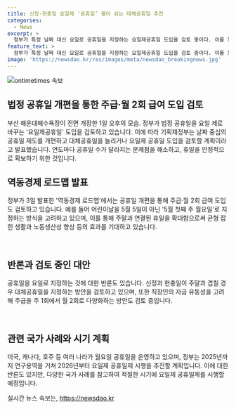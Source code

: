```yaml
---
title: 신정·현충일 요일제 ‘공휴일’ 몰아 쉬는 대체공휴일 추진
categories:
  - News
excerpt: >
  정부가 특정 날짜 대신 요일로 공휴일을 지정하는 요일제공휴일 도입을 검토 중이다. 이를 통해 주말과 공휴일을 연장시켜 노동생산성 확대와 경기 활성화를 기대하고 있으며, 연구를 통해 2026년부터 시행할 준비를 하고 있다. 또한, 직장인의 자금 유동성을 고려해 주급을 주 1회 또는 월 2회로 다양화하는 방안도 검토 중에 있다. 미국, 캐나다, 호주 등에서 이미 활성화된 이러한 제도가 있어 관련 단체들의 반론도 고려하면서 추진할 계획이다.
feature_text: >
  정부가 특정 날짜 대신 요일로 공휴일을 지정하는 요일제공휴일 도입을 검토 중이다. 이를 통해 주말과 공휴일을 연장시켜 노동생산성 확대와 경기 활성화를 기대하고 있으며, 연구를 통해 2026년부터 시행할 준비를 하고 있다. 또한, 직장인의 자금 유동성을 고려해 주급을 주 1회 또는 월 2회로 다양화하는 방안도 검토 중에 있다. 미국, 캐나다, 호주 등에서 이미 활성화된 이러한 제도가 있어 관련 단체들의 반론도 고려하면서 추진할 계획이다.
image: 'https://newsdao.kr/res/images/meta/newsdao_breakingnews.jpg'
---
```


<p><img src="https://newsdao.kr/res/images/meta/newsdao_breakingnews.jpg" alt="ontimetimes 속보" /></p>

<h2 data-ke-size="size26">법정 공휴일 개편을 통한 주급·월 2회 급여 도입 검토</h2>

<p>부산 해운대해수욕장이 전면 개장한 1일 오후의 모습. 정부가 법정 공휴일을 요일 제로 바꾸는 '요일제공휴일' 도입을 검토하고 있습니다. 이에 따라 기획재정부는 날짜 중심의 공휴일 제도를 개편하고 대체공휴일을 늘리거나 요일제 공휴일 도입을 검토할 계획이라고 발표했습니다. 연도마다 공휴일 수가 달라지는 문제점을 해소하고, 휴일을 안정적으로 확보하기 위한 것입니다.</p>

<p data-ke-size="size16"></p>

<h2 data-ke-size="size24">역동경제 로드맵 발표</h2>

<p>정부가 3일 발표한 '역동경제 로드맵'에서는 공휴일 개편을 통해 주급·월 2회 급여 도입도 검토하고 있습니다. 예를 들어 어린이날을 5월 5일이 아닌 '5월 첫째 주 월요일'로 지정하는 방식을 고려하고 있으며, 이를 통해 주말과 연결된 휴일을 확대함으로써 균형 잡힌 생활과 노동생산성 향상 등의 효과를 기대하고 있습니다.</p>

<p data-ke-size="size16">&nbsp;</p>

<h2 data-ke-size="size24">반론과 검토 중인 대안</h2>

<p>공휴일을 요일로 지정하는 것에 대한 반론도 있습니다. 신정과 현충일이 주말과 겹칠 경우 대체공휴일을 지정하는 방안을 검토하고 있으며, 또한 직장인의 자금 유동성을 고려해 주급을 주 1회에서 월 2회로 다양화하는 방안도 검토 중입니다.</p>

<p data-ke-size="size16">&nbsp;</p>

<h2 data-ke-size="size24">관련 국가 사례와 시기 계획</h2>

<p>미국, 캐나다, 호주 등 여러 나라가 월요일 공휴일을 운영하고 있으며, 정부는 2025년까지 연구용역을 거쳐 2026년부터 요일제 공휴일제 시행을 추진할 계획입니다. 이에 대한 반론도 있지만, 다양한 국가 사례를 참고하여 적절한 시기에 요일제 공휴일제를 시행할 예정입니다.</p>
실시간 뉴스 속보는, <a href="https://newsdao.kr" rel="dofollow">https://newsdao.kr</a>


